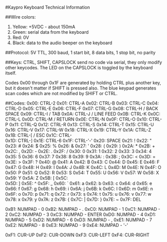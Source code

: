 #Kaypro Keyboard Technical Information

##Wire colors:
1. Yellow: +5VDC - about 150mA
2. Green: serial data from the keyboard
3. Red: 0V
4. Black: data to the audio beeper on the keyboard

##Protocol:
5V TTL, 300 baud, 1 start bit, 8 data bits, 1 stop bit, no parity

##Keys:
CTRL, SHIFT, CAPSLOCK send no code via serial, they only modify other keycodes.
The LED on the CAPSLOCK is toggled by the keyboard itself.

Codes 0x00 through 0x1F are generated by holding CTRL plus another key, but it doesn't matter if SHIFT is pressed also.
The blue keypad generates scan codes which are not modified by SHIFT or CTRL.

##Codes:
0x00: CTRL-2
0x01: CTRL-A
0x02: CTRL-B
0x03: CTRL-C
0x04: CTRL-D
0x05: CTRL-E
0x06: CTRL-F
0x07: CTRL-G
0x08: CTRL-H / BACK SPACE
0x09: CTRL-I / TAB
0x0A: CTRL-J / LINE FEED
0x0B: CTRL-K
0x0C: CTRL-L
0x0D: CTRL-M / RETURN
0x0E: CTRL-N
0x0F: CTRL-O
0x10: CTRL-P
0x11: CTRL-Q
0x12: CTRL-R
0x13: CTRL-S
0x14: CTRL-T
0x15: CTRL-U
0x16: CTRL-V
0x17: CTRL-W
0x18: CTRL-X
0x19: CTRL-Y
0x1A: CTRL-Z
0x1B: CTRL-[ / ESC
0x1C: CTRL-\
0x1D: CTRL-]
0x1E: CTRL-6
0x1F: CTRL-'-'
0x20: SPACE
0x21: !
0x22: "
0x23: #
0x24: $
0x25: %
0x26: &
0x27: '
0x28: (
0x29: )
0x2A: *
0x2B: +
0x2C: ,
0x2D: -
0x2E: .
0x2F: /
0x30: 0
0x31: 1
0x32: 2
0x33: 3
0x34: 4
0x35: 5
0x36: 6
0x37: 7
0x38: 8
0x39: 9
0x3A: :
0x3B: ;
0x3C: <
0x3D: =
0x3E: >
0x3F: ?
0x40: @
0x41: A
0x42: B
0x43: C
0x44: D
0x45: E
0x46: F
0x47: G
0x48: H
0x49: I
0x4A: J
0x4B: K
0x4C: L
0x4D: M
0x4E: N
0x4F: O
0x50: P
0x51: Q
0x52: R
0x53: S
0x54: T
0x55: U
0x56: V
0x57: W
0x58: X
0x59: Y
0x5A: Z
0x5B: [
0x5C: \
0x5D: ]
0x5E: ^
0x5F: _
0x60: `
0x61: a
0x62: b
0x63: c
0x64: d
0x65: e
0x66: f
0x67: g
0x68: h
0x69: i
0x6A: j
0x6B: k
0x6C: l
0x6D: m
0x6E: n
0x6F: o
0x70: p
0x71: q
0x72: r
0x73: s
0x74: t
0x75: u
0x76: v
0x77: w
0x78: x
0x79: y
0x7A: z
0x7B: {
0x7C: |
0x7D: }
0x7E: ~
0x7F: DEL

0xB1: NUMPAD - 0
0xB2: NUMPAD - .
0xC0: NUMPAD - 1
0xC1: NUMPAD - 2
0xC2: NUMPAD - 3
0xC3: NUMPAD - ENTER
0xD0: NUMPAD - 4
0xD1: NUMPAD - 5
0xD2: NUMPAD - 6
0xD3: NUMPAD - ,
0xE1: NUMPAD - 7
0xE2: NUMPAD - 8
0xE3: NUMPAD - 9
0xE4: NUMPAD - '-'

0xF1: CUR-UP
0xF2: CUR-DOWN
0xF3: CUR-LEFT
0xF4: CUR-RIGHT




